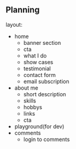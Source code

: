 ## Planning

layout:
- home
    - banner section
    - cta
    - what I do
    - show cases
    - testimonial
    - contact form
    - email subscription
- about me
    - short description
    - skills
    - hobbys
    - links
    - cta
- playground(for dev)
- comments
    - login to comments

